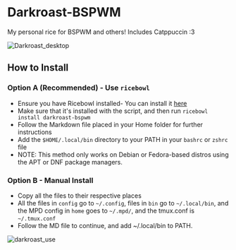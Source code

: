 # Darkroast-BSPWM
My personal rice for BSPWM and others! Includes Catppuccin :3


![Darkroast_desktop](https://github.com/user-attachments/assets/3b9edb22-1317-44d5-8005-eee69a4566be)

## How to Install

### Option A (Recommended) - Use `ricebowl`

- Ensure you have Ricebowl installed- You can install it [here](https://github.com/StikyPiston/Ricebowl)
- Make sure that it's installed with the script, and then run `ricebowl install darkroast-bspwm`
- Follow the Markdown file placed in your Home folder for further instructions
- Add the `$HOME/.local/bin` directory to your PATH in your `bashrc` or `zshrc` file
- NOTE: This method only works on Debian or Fedora-based distros using the APT or DNF package managers.

### Option B - Manual Install
- Copy all the files to their respective places
- All the files in `config` go to `~/.config`, files in `bin` go to `~/.local/bin`, and the MPD config in `home` goes to `~/.mpd/`, and the tmux.conf is `~/.tmux.conf`
- Follow the MD file to continue, and add ~/.local/bin to PATH.


![darkroast_use](https://github.com/user-attachments/assets/8a2c1cff-ccf1-4657-98e6-2ece6393aaf9)
